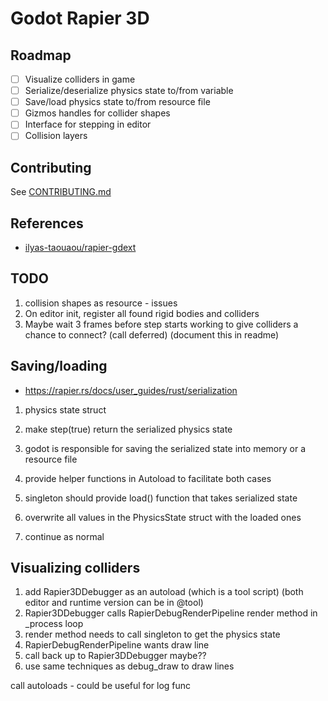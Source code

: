 # Godot Rapier 3D

## Roadmap

- [ ] Visualize colliders in game
- [ ] Serialize/deserialize physics state to/from variable
- [ ] Save/load physics state to/from resource file
- [ ] Gizmos handles for collider shapes
- [ ] Interface for stepping in editor
- [ ] Collision layers

## Contributing

See [CONTRIBUTING.md]()

## References

- [ilyas-taouaou/rapier-gdext](https://github.com/ilyas-taouaou/rapier-gdext)

## TODO

1. collision shapes as resource - issues
1. On editor init, register all found rigid bodies and colliders
1. Maybe wait 3 frames before step starts working to give colliders a chance to connect? (call deferred) (document this in readme)

## Saving/loading

- https://rapier.rs/docs/user_guides/rust/serialization

1. physics state struct
1. make step(true) return the serialized physics state
1. godot is responsible for saving the serialized state into memory or a resource file
1. provide helper functions in Autoload to facilitate both cases

1. singleton should provide load() function that takes serialized state
1. overwrite all values in the PhysicsState struct with the loaded ones
1. continue as normal

## Visualizing colliders

1. add Rapier3DDebugger as an autoload (which is a tool script) (both editor and runtime version can be in @tool)
1. Rapier3DDebugger calls RapierDebugRenderPipeline render method in \_process loop
1. render method needs to call singleton to get the physics state
1. RapierDebugRenderPipeline wants draw line
1. call back up to Rapier3DDebugger maybe??
1. use same techniques as debug_draw to draw lines

call autoloads - could be useful for log func
